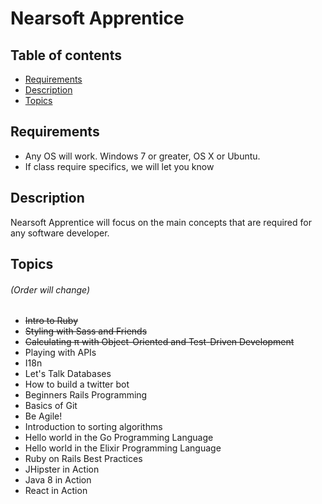 # Nearsoft Apprentice

## Table of contents

* [Requirements](#requirements)
* [Description](#description)
* [Topics](#topics)

## Requirements

* Any OS will work. Windows 7 or greater, OS X or Ubuntu.
* If class require specifics, we will let you know

## Description
Nearsoft Apprentice will focus on the main concepts that are required for any software developer.

## Topics
###### (Order will change)

* ~~Intro to Ruby~~
* ~~Styling with Sass and Friends~~
* ~~Calculating π with Object-Oriented and Test-Driven Development~~
* Playing with APIs
* I18n
* Let's Talk Databases
* How to build a twitter bot
* Beginners Rails Programming
* Basics of Git
* Be Agile!
* Introduction to sorting algorithms
* Hello world in the Go Programming Language
* Hello world in the Elixir Programming Language
* Ruby on Rails Best Practices
* JHipster in Action
* Java 8 in Action
* React in Action
